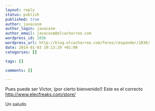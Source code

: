 ```yaml
--- 
layout: reply
status: publish
published: true
author: javacasm
author_login: javacasm
author_email: javacasm@elcacharreo.com
wordpress_id: 1036
wordpress_url: http://blog.elcacharreo.com/foros/responder/1036/
date: 2014-01-03 19:13:29 +01:00
categories: []

tags: []

comments: []

---
```

Pues puede ser Victor, (por cierto bienvenido!) 
Este es el correcto http://www.elecfreaks.com/store/

Un saludo
